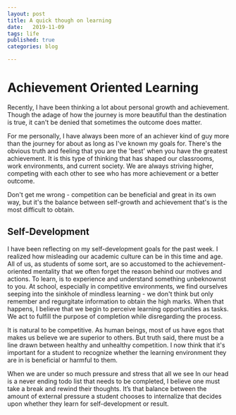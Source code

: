 ```yaml
---
layout: post
title: A quick though on learning
date:   2019-11-09
tags: life
published: true
categories: blog

---
```


# Achievement Oriented Learning

Recently, I have been thinking a lot about personal growth and achievement. Though the adage of how the journey is more beautiful than the destination is true, it can't be denied that sometimes the outcome does matter.

For me personally, I have always been more of an achiever kind of guy more than the journey for about as long as I've known my goals for. There's the obvious truth and feeling that you are the 'best' when you have the greatest achievement. It is this type of thinking that has shaped our classrooms, work environments, and current society. We are always striving higher, competing with each other to see who has more achievement or a better outcome. 

Don't get me wrong - competition can be beneficial and great in its own way, but it's the balance between self-growth and achievement that's is the most difficult to obtain. 

## Self-Development

I have been reflecting on my self-development goals for the past week. I realized how misleading our academic culture can be in this time and age. All of us, as students of some sort, are so accustomed to the achievement-oriented mentality that we often forget the reason behind our motives and actions. To learn, is to experience and understand something unbeknownst to you. At school, especially in competitive environments, we find ourselves seeping into the sinkhole of mindless learning - we don't think but only remember and regurgitate information to obtain the high marks. When that happens, I believe that we begin to perceive learning opportunities as tasks. We act to fulfill the purpose of completion while disregarding the process.

It is natural to be competitive. As human beings, most of us have egos that makes us believe we are superior to others. But truth said, there must be a line drawn between healthy and unhealthy competition. I now think that it's important for a student to recognize whether the learning environment they are in is beneficial or harmful to them.

When we are under so much pressure and stress that all we see In our head is a never ending todo list that needs to be completed, I believe one must take a break and rewind their thoughts. It’s that balance between the amount of external pressure a student chooses to internalize that decides upon whether they learn for self-development or result.